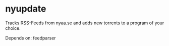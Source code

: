 nyupdate
========

Tracks RSS-Feeds from nyaa.se and adds new torrents to a program of your choice.

Depends on:
	feedparser
